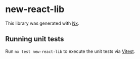 # new-react-lib

This library was generated with [Nx](https://nx.dev).

## Running unit tests

Run `nx test new-react-lib` to execute the unit tests via [Vitest](https://vitest.dev/).
